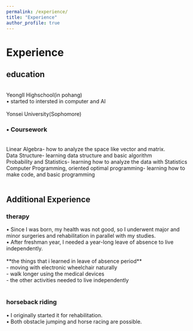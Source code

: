 ```yaml
---
permalink: /experience/
title: "Experience"
author_profile: true
---
```

<h1> Experience</h1>



<h2>education</h2>

<br>
YeongIl Highschool(in pohang)<br>
• started to intersted in computer and AI
<br><br>
Yonsei University(Sophomore) <br>

<h3>• Coursework<br></h3>
<br>
Linear Algebra- how to analyze the space like vector and matrix.<br>
Data Structure- learning data structure and basic algorithm<br>
Probability and Statistics- learning how to analyze the data with Statistics<br>
Computer Programming, oriented optimal programming- learning how to make code, and basic programming<br>

<br>

<h2>Additional Experience</h2>

<h3>therapy<br></h3>
• Since I was born, my health was not good, so I underwent major and minor surgeries and rehabilitation in parallel with my studies.<br>
• After freshman year, I needed a year-long leave of absence to live independently.<br>
  

<br>
**the things that i learned in leave of absence period**<br>
- moving with electronic wheelchair naturally<br>
- walk longer using the medical devices<br>
- the other activities needed to live independently<br><br>


<h3>horseback riding</h3>
• I originally started it for rehabilitation.<br>
• Both obstacle jumping and horse racing are possible.<br>
